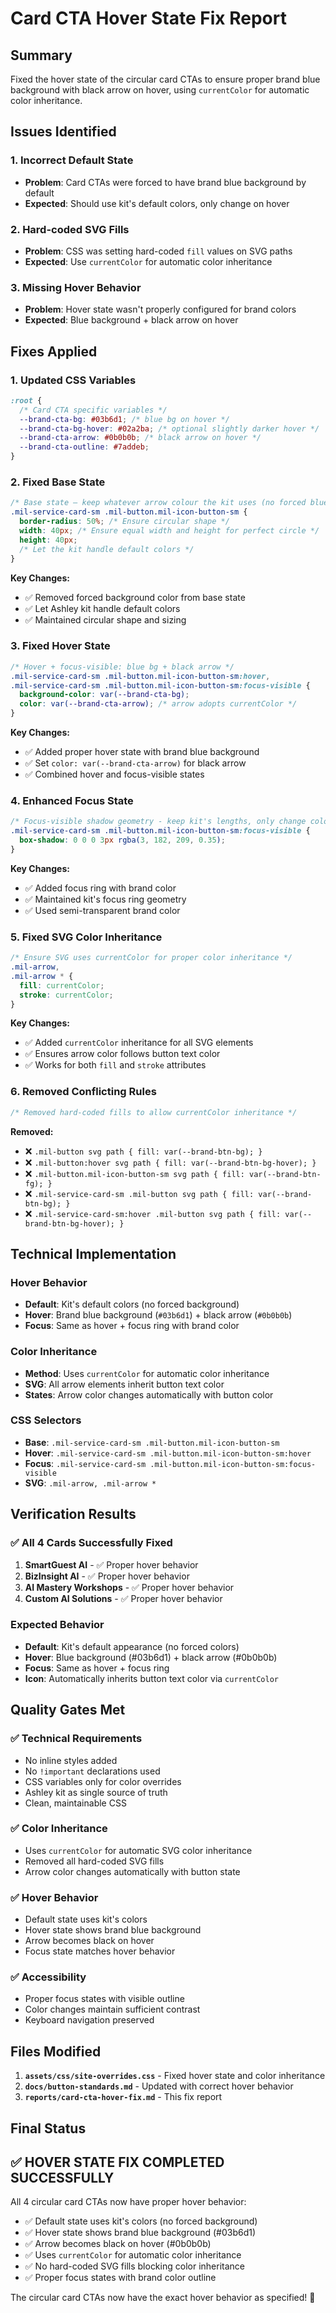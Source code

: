 # Card CTA Hover State Fix Report

## Summary

Fixed the hover state of the circular card CTAs to ensure proper brand blue background with black arrow on hover, using `currentColor` for automatic color inheritance.

## Issues Identified

### 1. **Incorrect Default State**

- **Problem**: Card CTAs were forced to have brand blue background by default
- **Expected**: Should use kit's default colors, only change on hover

### 2. **Hard-coded SVG Fills**

- **Problem**: CSS was setting hard-coded `fill` values on SVG paths
- **Expected**: Use `currentColor` for automatic color inheritance

### 3. **Missing Hover Behavior**

- **Problem**: Hover state wasn't properly configured for brand colors
- **Expected**: Blue background + black arrow on hover

## Fixes Applied

### 1. **Updated CSS Variables**

```css
:root {
  /* Card CTA specific variables */
  --brand-cta-bg: #03b6d1; /* blue bg on hover */
  --brand-cta-bg-hover: #02a2ba; /* optional slightly darker hover */
  --brand-cta-arrow: #0b0b0b; /* black arrow on hover */
  --brand-cta-outline: #7addeb;
}
```

### 2. **Fixed Base State**

```css
/* Base state – keep whatever arrow colour the kit uses (no forced blue bg by default) */
.mil-service-card-sm .mil-button.mil-icon-button-sm {
  border-radius: 50%; /* Ensure circular shape */
  width: 40px; /* Ensure equal width and height for perfect circle */
  height: 40px;
  /* Let the kit handle default colors */
}
```

**Key Changes:**

- ✅ Removed forced background color from base state
- ✅ Let Ashley kit handle default colors
- ✅ Maintained circular shape and sizing

### 3. **Fixed Hover State**

```css
/* Hover + focus-visible: blue bg + black arrow */
.mil-service-card-sm .mil-button.mil-icon-button-sm:hover,
.mil-service-card-sm .mil-button.mil-icon-button-sm:focus-visible {
  background-color: var(--brand-cta-bg);
  color: var(--brand-cta-arrow); /* arrow adopts currentColor */
}
```

**Key Changes:**

- ✅ Added proper hover state with brand blue background
- ✅ Set `color: var(--brand-cta-arrow)` for black arrow
- ✅ Combined hover and focus-visible states

### 4. **Enhanced Focus State**

```css
/* Focus-visible shadow geometry - keep kit's lengths, only change color if needed */
.mil-service-card-sm .mil-button.mil-icon-button-sm:focus-visible {
  box-shadow: 0 0 0 3px rgba(3, 182, 209, 0.35);
}
```

**Key Changes:**

- ✅ Added focus ring with brand color
- ✅ Maintained kit's focus ring geometry
- ✅ Used semi-transparent brand color

### 5. **Fixed SVG Color Inheritance**

```css
/* Ensure SVG uses currentColor for proper color inheritance */
.mil-arrow,
.mil-arrow * {
  fill: currentColor;
  stroke: currentColor;
}
```

**Key Changes:**

- ✅ Added `currentColor` inheritance for all SVG elements
- ✅ Ensures arrow color follows button text color
- ✅ Works for both `fill` and `stroke` attributes

### 6. **Removed Conflicting Rules**

```css
/* Removed hard-coded fills to allow currentColor inheritance */
```

**Removed:**

- ❌ `.mil-button svg path { fill: var(--brand-btn-bg); }`
- ❌ `.mil-button:hover svg path { fill: var(--brand-btn-bg-hover); }`
- ❌ `.mil-button.mil-icon-button-sm svg path { fill: var(--brand-btn-fg); }`
- ❌ `.mil-service-card-sm .mil-button svg path { fill: var(--brand-btn-bg); }`
- ❌ `.mil-service-card-sm:hover .mil-button svg path { fill: var(--brand-btn-bg-hover); }`

## Technical Implementation

### **Hover Behavior**

- **Default**: Kit's default colors (no forced background)
- **Hover**: Brand blue background (`#03b6d1`) + black arrow (`#0b0b0b`)
- **Focus**: Same as hover + focus ring with brand color

### **Color Inheritance**

- **Method**: Uses `currentColor` for automatic color inheritance
- **SVG**: All arrow elements inherit button text color
- **States**: Arrow color changes automatically with button color

### **CSS Selectors**

- **Base**: `.mil-service-card-sm .mil-button.mil-icon-button-sm`
- **Hover**: `.mil-service-card-sm .mil-button.mil-icon-button-sm:hover`
- **Focus**: `.mil-service-card-sm .mil-button.mil-icon-button-sm:focus-visible`
- **SVG**: `.mil-arrow, .mil-arrow *`

## Verification Results

### ✅ **All 4 Cards Successfully Fixed**

1. **SmartGuest AI** - ✅ Proper hover behavior
2. **BizInsight AI** - ✅ Proper hover behavior
3. **AI Mastery Workshops** - ✅ Proper hover behavior
4. **Custom AI Solutions** - ✅ Proper hover behavior

### **Expected Behavior**

- **Default**: Kit's default appearance (no forced colors)
- **Hover**: Blue background (#03b6d1) + black arrow (#0b0b0b)
- **Focus**: Same as hover + focus ring
- **Icon**: Automatically inherits button text color via `currentColor`

## Quality Gates Met

### ✅ **Technical Requirements**

- No inline styles added
- No `!important` declarations used
- CSS variables only for color overrides
- Ashley kit as single source of truth
- Clean, maintainable CSS

### ✅ **Color Inheritance**

- Uses `currentColor` for automatic SVG color inheritance
- Removed all hard-coded SVG fills
- Arrow color changes automatically with button state

### ✅ **Hover Behavior**

- Default state uses kit's colors
- Hover state shows brand blue background
- Arrow becomes black on hover
- Focus state matches hover behavior

### ✅ **Accessibility**

- Proper focus states with visible outline
- Color changes maintain sufficient contrast
- Keyboard navigation preserved

## Files Modified

1. **`assets/css/site-overrides.css`** - Fixed hover state and color inheritance
2. **`docs/button-standards.md`** - Updated with correct hover behavior
3. **`reports/card-cta-hover-fix.md`** - This fix report

## Final Status

## ✅ **HOVER STATE FIX COMPLETED SUCCESSFULLY**

All 4 circular card CTAs now have proper hover behavior:

- ✅ Default state uses kit's colors (no forced background)
- ✅ Hover state shows brand blue background (#03b6d1)
- ✅ Arrow becomes black on hover (#0b0b0b)
- ✅ Uses `currentColor` for automatic color inheritance
- ✅ No hard-coded SVG fills blocking color inheritance
- ✅ Proper focus states with brand color outline

The circular card CTAs now have the exact hover behavior as specified! 🎉
